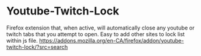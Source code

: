 # Youtube-Twitch-Lock
Firefox extension that, when active, will automatically close any youtube or twitch tabs that you attempt to open.
Easy to add other sites to lock list within js file.
https://addons.mozilla.org/en-CA/firefox/addon/youtube-twitch-lock/?src=search
